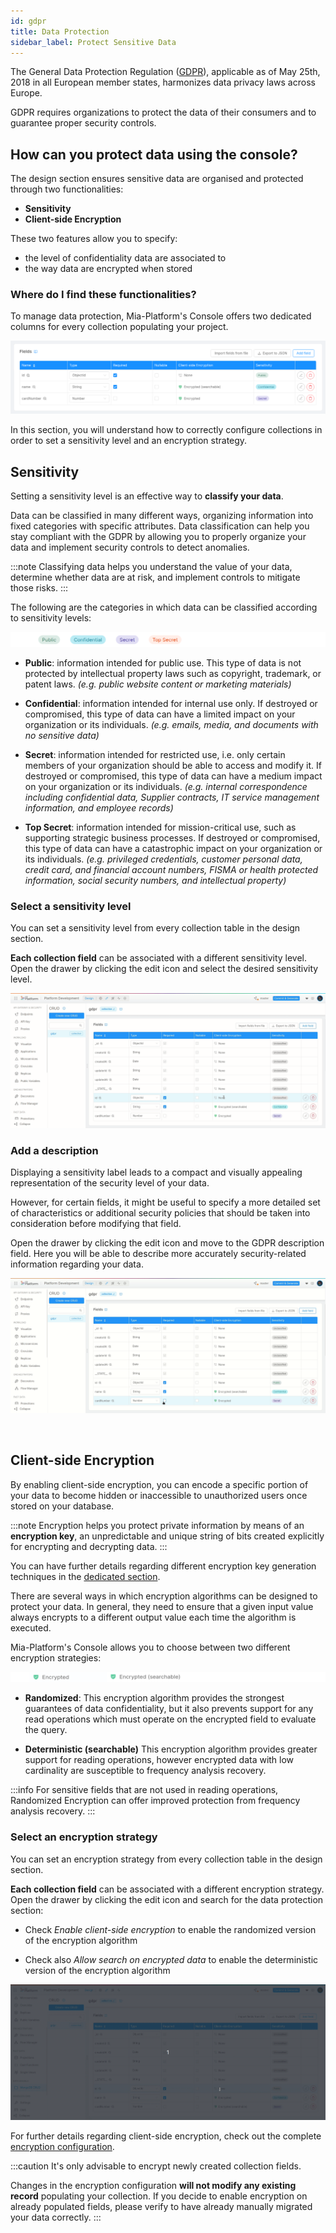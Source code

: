 ```yaml
---
id: gdpr
title: Data Protection
sidebar_label: Protect Sensitive Data
---
```


The General Data Protection Regulation ([GDPR](https://gdpr-info.eu/)), applicable as of May 25th, 2018 in all European member states, harmonizes data privacy laws across Europe.

GDPR requires organizations to protect the data of their consumers and to guarantee proper security controls. 

## How can you protect data using the console?

The design section ensures sensitive data are organised and protected through two functionalities:

* **Sensitivity**
* **Client-side Encryption**

These two features allow you to specify:
* the level of confidentiality data are associated to 
* the way data are encrypted when stored

### Where do I find these functionalities?

To manage data protection, Mia-Platform's Console offers two dedicated columns for every collection populating your project.

![gdpr](img/gdpr.png)

In this section, you will understand how to correctly configure collections in order to set a sensitivity level and an encryption strategy. 

## Sensitivity

Setting a sensitivity level is an effective way to **classify your data**. 

Data can be classified in many different ways, organizing information into fixed categories with specific attributes. Data classification can help you stay compliant with the GDPR by allowing you to properly organize your data and implement security controls to detect anomalies.

:::note
Classifying data helps you understand the value of your data, determine whether data are at risk, and implement controls to mitigate those risks.
:::

The following are the categories in which data can be classified according to sensitivity levels:

![sensitivity](img/sensitivity.png)

* **Public**: information intended for public use. This type of data is not protected by intellectual property laws such as copyright, trademark, or patent laws. *(e.g. public website content or marketing materials)*

* **Confidential**: information intended for internal use only. If destroyed or compromised, this type of data can have a limited impact on your organization or its individuals. *(e.g. emails, media, and documents with no sensitive data)*

* **Secret**: information intended for restricted use, i.e. only certain members of your organization should be able to access and modify it. If destroyed or compromised, this type of data can have a medium impact on your organization or its individuals. *(e.g. internal correspondence including confidential data, Supplier contracts, IT service management information, and employee records)*

* **Top Secret**: information intended for mission-critical use, such as supporting strategic business processes. If destroyed or compromised, this type of data can have a catastrophic impact on your organization or its individuals. *(e.g. privileged credentials, customer personal data, credit card, and financial account numbers, FISMA or health protected information, social security numbers, and intellectual property)*

### Select a sensitivity level

You can set a sensitivity level from every collection table in the design section. 

**Each collection field** can be associated with a different sensitivity level. Open the drawer by clicking the edit icon and select the desired sensitivity level.

![add sensitivity](img/add-sensitivity.gif)

### Add a description

Displaying a sensitivity label leads to a compact and visually appealing representation of the security level of your data. 

However, for certain fields, it might be useful to specify a more detailed set of characteristics or additional security policies that should be taken into consideration before modifying that field.


Open the drawer by clicking the edit icon and move to the GDPR description field. Here you will be able to describe more accurately security-related information regarding your data.

![gdpr description](img/gdpr-description.gif)

<br/>

## Client-side Encryption

By enabling client-side encryption, you can encode a specific portion of your data to become hidden or inaccessible to unauthorized users once stored on your database.

:::note
Encryption helps you protect private information by means of an **encryption key**, an unpredictable and unique string of bits created explicitly for encrypting and decrypting data.
:::

You can have further details regarding different encryption key generation techniques in the [dedicated section](./../../../runtime_suite/crud-service/encryption_configuration#configuration).


There are several ways in which encryption algorithms can be designed to protect your data. In general, they need to ensure that a given input value always encrypts to a different output value each time the algorithm is executed.

Mia-Platform's Console allows you to choose between two different encryption strategies:

![client-side-encryption](img/client-side-encryption.png)


* **Randomized**: This encryption algorithm provides the strongest guarantees of data confidentiality, but it also prevents support for any read operations which must operate on the encrypted field to evaluate the query.

* **Deterministic (searchable)** This encryption algorithm provides greater support for reading operations, however encrypted data with low cardinality are susceptible to frequency analysis recovery.

:::info
For sensitive fields that are not used in reading operations, Randomized Encryption can offer improved protection from frequency analysis recovery.
:::

### Select an encryption strategy

You can set an encryption strategy from every collection table in the design section.

**Each collection field** can be associated with a different encryption strategy. Open the drawer by clicking the edit icon and search for the data protection section:

* Check *Enable client-side encryption* to enable the randomized version of the encryption algorithm

* Check also *Allow search on encrypted data* to enable the deterministic version of the encryption algorithm

![client side encryption](img/client-side-encryption.gif)

For further details regarding client-side encryption, check out the complete [encryption configuration](./../../../runtime_suite/crud-service/encryption_configuration).

:::caution
It's only advisable to encrypt newly created collection fields.

Changes in the encryption configuration **will not modify any existing record** populating your collection. If you decide to enable encryption on already populated fields, please verify to have already manually migrated your data correctly.
:::